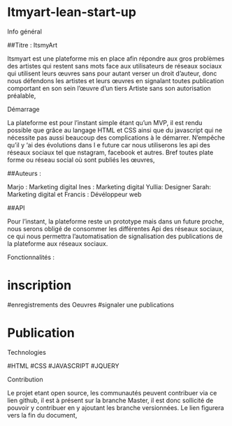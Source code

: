 # Itmyart-lean-start-up
Info général

##Titre : ItsmyArt

Itsmyart est une plateforme mis en place afin répondre aux gros problèmes des artistes qui restent sans mots face aux utilisateurs de réseaux sociaux qui utilisent leurs œuvres sans pour autant verser un droit d’auteur, donc nous défendons les artistes et leurs œuvres en signalant toutes publication comportant en son sein l’œuvre d’un tiers Artiste sans son autorisation préalable,

Démarrage

La plateforme est pour l’instant simple étant qu’un MVP, il est rendu possible que grâce au langage HTML et CSS ainsi que du javascript qui ne nécessite pas aussi beaucoup des complications à le démarrer. N’empêche qu’il y ‘ai des évolutions dans l e future car nous utiliserons les api des réseaux sociaux tel que nstagram, facebook et autres. Bref toutes plate forme ou réseau social où sont publiés les œuvres,

##Auteurs :

Marjo : Marketing digital
Ines : Marketing digital
Yullia: Designer
Sarah: Marketing digital
et Francis : Dévéloppeur web


##API

Pour l’instant, la plateforme reste un prototype mais dans un future proche, nous serons obligé de consommer les différentes Api des réseaux sociaux, ce qui nous permettra l’automatisation de signalisation des publications de la plateforme aux réseaux sociaux.

Fonctionnalités :

# inscription
#enregistrements des Oeuvres
#signaler une publications
# Publication

Technologies

#HTML
#CSS
#JAVASCRIPT
#JQUERY

Contribution

Le projet etant open source, les communautés peuvent contribuer via ce lien github, il est à présent sur la branche Master, il est donc sollicité de pouvoir y contribuer en y ajoutant les branche versionnées. Le lien figurera vers la fin du document,

